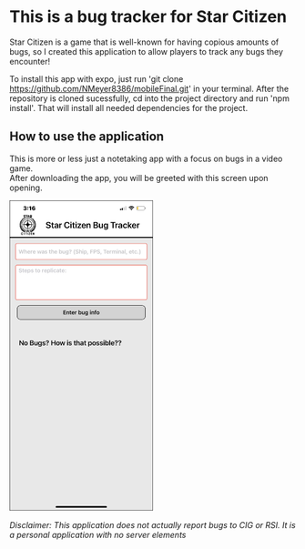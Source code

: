 # This is a bug tracker for Star Citizen

Star Citizen is a game that is well-known for having copious amounts of bugs, so
I created this application to allow players to track any bugs they encounter!

To install this app with expo, just run 'git clone https://github.com/NMeyer8386/mobileFinal.git' in your terminal. 
After the repository is cloned sucessfully, cd into the project directory and run 'npm install'. That will install all
needed dependencies for the project.

## How to use the application

This is more or less just a notetaking app with a focus on bugs in a video game.  
After downloading the app, you will be greeted with this screen upon opening.  

<img src='/assets/IMG_2678.PNG' width='50%' height='50%' alt='First Screen'/>

*Disclaimer: This application does not actually report bugs to CIG or RSI. It is a personal application with no server elements*
